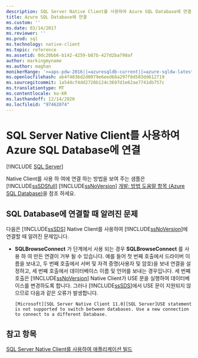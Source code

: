 ```yaml
---
description: SQL Server Native Client를 사용하여 Azure SQL Database에 연결
title: Azure SQL Database에 연결
ms.custom: ''
ms.date: 03/14/2017
ms.reviewer: ''
ms.prod: sql
ms.technology: native-client
ms.topic: reference
ms.assetid: 0dc20bb6-b142-4259-b87b-427d2ba798af
author: markingmyname
ms.author: maghan
monikerRange: '>=aps-pdw-2016||=azuresqldb-current||=azure-sqldw-latest||>=sql-server-2016||>=sql-server-linux-2017||=azuresqldb-mi-current'
ms.openlocfilehash: ab4f4836d2d0979e6eed68a297f0d583dd612719
ms.sourcegitcommit: 1a544cf4dd2720b124c3697d1e62ae7741db757c
ms.translationtype: MT
ms.contentlocale: ko-KR
ms.lasthandoff: 12/14/2020
ms.locfileid: "97462074"
---
```

# <a name="connecting-to-an-azure-sql-database-using-sql-server-native-client"></a>SQL Server Native Client를 사용하여 Azure SQL Database에 연결
[!INCLUDE [SQL Server](../../../includes/applies-to-version/sql-asdb-asdbmi-asa-pdw.md)]

  Native Client를 사용 하 여에 연결 하는 방법을 보여 주는 샘플은 [!INCLUDE[ssSDSfull](../../../includes/sssdsfull-md.md)] [!INCLUDE[ssNoVersion](../../../includes/ssnoversion-md.md)] [개발: 방법 도움말 항목 (Azure SQL Database)](/previous-versions/azure/ee621787(v=azure.100))을 참조 하세요.  
  
## <a name="known-issues-when-connecting-to-a-sql-database"></a>SQL Database에 연결할 때 알려진 문제  
 다음은 [!INCLUDE[ssSDS](../../../includes/sssds-md.md)] Native Client를 사용하여 [!INCLUDE[ssNoVersion](../../../includes/ssnoversion-md.md)]에 연결할 때 알려진 문제입니다.  
  
-   **SQLBrowseConnect** 가 단계에서 사용 되는 경우 **SQLBrowseConnect** 를 사용 하 여 만든 연결이 거부 될 수 있습니다.  예를 들어 첫 번째 호출에서 드라이버 이름을 보내고, 두 번째 호출에서 서버 및 자격 증명(사용자 및 암호)을 보내 연결을 설정하고, 세 번째 호출에서 데이터베이스 이름 및 언어를 보내는 경우입니다.  세 번째 호출은 [!INCLUDE[ssNoVersion](../../../includes/ssnoversion-md.md)] Native Client가 USE 문을 실행하여 데이터베이스를 변경하도록 합니다. 그러나 [!INCLUDE[ssSDS](../../../includes/sssds-md.md)]에서 USE 문이 지원되지 않으므로 다음과 같은 오류가 발생합니다.  
  
    ```  
    [Microsoft][SQL Server Native Client 11.0][SQL Server]USE statement is not supported to switch between databases. Use a new connection to connect to a different Database.  
    ```  
  
## <a name="see-also"></a>참고 항목  
 [SQL Server Native Client를 사용하여 애플리케이션 빌드](../../../relational-databases/native-client/applications/building-applications-with-sql-server-native-client.md)  
  

